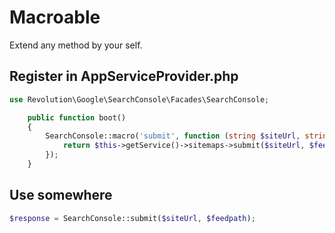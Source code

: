 # Macroable

Extend any method by your self.

## Register in AppServiceProvider.php

```php
use Revolution\Google\SearchConsole\Facades\SearchConsole;

    public function boot()
    {
        SearchConsole::macro('submit', function (string $siteUrl, string $feedpath, array $optParams = []): object {
            return $this->getService()->sitemaps->submit($siteUrl, $feedpath, $optParams)->toSimpleObject();
        });
    }
```

## Use somewhere
```php
$response = SearchConsole::submit($siteUrl, $feedpath);
```
